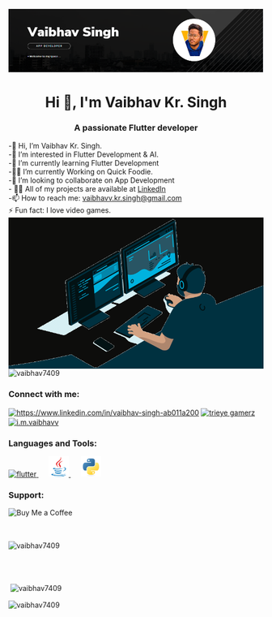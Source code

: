 ![logo](https://github.com/Vaibhav7409/Vaibhav7409/blob/main/banner.png)
<h1 align="center">Hi 👋, I'm Vaibhav Kr. Singh</h1>
<h3 align="center">A passionate Flutter developer</h3>
-👋 Hi, I’m Vaibhav Kr. Singh.<br>-👀 I’m interested in Flutter Development & AI.<br>-🌱 I’m currently learning Flutter Development<br>-👨‍💻 I’m currently Working on Quick Foodie.<br>-🤝 I’m looking to collaborate on App Development<br>- 👨‍💻 All of my projects are available at <a href="https://www.linkedin.com/in/i-am-vaibhav">LinkedIn</a><br>-📫 How to reach me:  <a href="mailto:vaibhavv.kr.singh@gmail.com">vaibhavv.kr.singh@gmail.com</a><br>⚡ Fun fact: I love video games.



<img align="right" alt="coding" width="600" src="https://raw.githubusercontent.com/Potential17/Potential17/master/user%20(2).gif">

<p align="left"> <img src="https://komarev.com/ghpvc/?username=vaibhav7409&label=Profile%20views&color=0e75b6&style=flat" alt="vaibhav7409" /> </p>




<h3 align="left">Connect with me:</h3>
<p align="left">
<a href="https://linkedin.com/in/https://www.linkedin.com/in/vaibhav-singh-ab011a200" target="blank"><img align="center" src="https://raw.githubusercontent.com/rahuldkjain/github-profile-readme-generator/master/src/images/icons/Social/linked-in-alt.svg" alt="https://www.linkedin.com/in/vaibhav-singh-ab011a200" height="30" width="40" /></a>
<a href="https://www.youtube.com/@TrieyeGamerz" target="blank"><img align="center" src="https://raw.githubusercontent.com/rahuldkjain/github-profile-readme-generator/master/src/images/icons/Social/youtube.svg" alt="trieye gamerz" height="30" width="40" /></a>
<a href="https://www.instagram.com/i.m.vaibhavv" target="blank">
  <img align="center" src="https://raw.githubusercontent.com/rahuldkjain/github-profile-readme-generator/master/src/images/icons/Social/instagram.svg" alt="i.m.vaibhavv" height="30" width="40" /> </a>
</p>


<h3 align="left">Languages and Tools:</h3>
<p align="left"> 
<a href="https://flutter.dev" target="_blank" rel="noreferrer"> <img src="https://www.vectorlogo.zone/logos/flutterio/flutterio-icon.svg" alt="flutter" width="40" height="40"/> </a> 
  &nbsp;&nbsp;&nbsp;&nbsp;
<a href="https://www.java.com" target="_blank" rel="noreferrer"> <img src="https://raw.githubusercontent.com/devicons/devicon/master/icons/java/java-original.svg" alt="java" width="40" height="40"/> </a>
  &nbsp;&nbsp;&nbsp;&nbsp;
<a href="https://www.python.org" target="_blank" rel="noreferrer"> <img src="https://raw.githubusercontent.com/devicons/devicon/master/icons/python/python-original.svg" alt="python" width="40" height="40"/> </a> </p>

<h3 align="left">Support:</h3>
<p><a href="https://www.buymeacoffee.com/VaibhavSingh"> <img align="left" src="https://cdn.buymeacoffee.com/buttons/v2/default-yellow.png" height="50" width="210" alt="Buy Me a Coffee"></a></p><br><br><br>


<p><img align="left" src="https://github-readme-stats.vercel.app/api/top-langs?username=vaibhav7409&show_icons=true&locale=en&layout=compact" alt="vaibhav7409" /></p>
<br><br><br><br>

<p>&nbsp;<img align="center" src="https://github-readme-stats.vercel.app/api?username=vaibhav7409&show_icons=true&locale=en" alt="vaibhav7409" /></p>


<p><img align="center" src="https://github-readme-streak-stats.herokuapp.com/?user=vaibhav7409&" alt="vaibhav7409" /></p>

